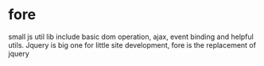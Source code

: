 fore
====

small js util lib include basic dom operation, ajax, event binding and helpful utils. Jquery is big one for little site development, fore is the replacement of jquery
